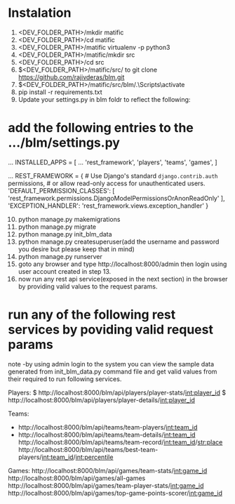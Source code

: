 # Instalation

1) <DEV_FOLDER_PATH>/mkdir matific
2) <DEV_FOLDER_PATH>/cd matific
3) <DEV_FOLDER_PATH>/matific virtualenv -p python3
4) <DEV_FOLDER_PATH>/matific/mkdir src
5) <DEV_FOLDER_PATH>/cd src
6)  $<DEV_FOLDER_PATH>/matific/src/ to git clone https://github.com/rajivderas/blm.git
7)  $<DEV_FOLDER_PATH>/matific/src/blm/.\Scripts\activate
8) pip install -r requirements.txt
9) Update your settings.py in blm foldr to reflect the following:

# add the following entries to the .../blm/settings.py
...
INSTALLED_APPS = [
    ...
    'rest_framework',
    'players',
    'teams',
    'games',
]

...
REST_FRAMEWORK = {
    # Use Django's standard `django.contrib.auth` permissions,
    # or allow read-only access for unauthenticated users.
    'DEFAULT_PERMISSION_CLASSES': [
        'rest_framework.permissions.DjangoModelPermissionsOrAnonReadOnly'
    ],
    'EXCEPTION_HANDLER': 'rest_framework.views.exception_handler'
}

10) python manage.py makemigrations
11) python manage.py migrate
12) python manage.py init_blm_data
13) python manage.py createsuperuser(add the username and password you desire but please keep that in mind)
14) python manage.py runserver
15) goto any browser and type http://localhost:8000/admin then login using user account created in step 13.
16) now run any rest api service(exposed in the next section) in the browser by providing valid values to the request params.

# run any of the following rest services by poviding valid request params
note -by using admin login to the system you can view the sample data generated from init_blm_data.py command file and get valid values from their required to run following services.

Players:
$ http://localhost:8000/blm/api/players/player-stats/<int:player_id>
$ http://localhost:8000/blm/api/players/player-details/<int:player_id>

Teams:
- http://localhost:8000/blm/api/teams/team-players/<int:team_id>
- http://localhost:8000/blm/api/teams/team-details/<int:team_id>
http://localhost:8000/blm/api/teams/team-record/<int:team_id>/<str:place>
http://localhost:8000/blm/api/teams/best-team-players/<int:team_id>/<int:percentile>

Games:
http://localhost:8000/blm/api/games/team-stats/<int:game_id>
http://localhost:8000/blm/api/games/all-games
http://localhost:8000/blm/api/games/team-player-stats/<int:game_id>
http://localhost:8000/blm/api/games/top-game-points-scorer/<int:game_id>

